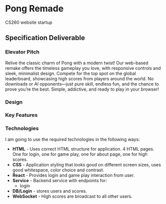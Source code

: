 # Pong Remade
CS260 website startup

## Specification Deliverable

### Elevator Pitch

Relive the classic charm of Pong with a modern twist! Our web-based remake offers the timeless gameplay you love, with responsive controls and sleek, minimalist design. Compete for the top spot on the global leaderboard, showcasing high scores from players around the world. No downloads or AI opponents—just pure skill, endless fun, and the chance to prove you’re the best. Simple, addictive, and ready to play in your browser!

### Design

### Key Features

### Technologies

I am going to use the required technologies in the following ways:

- **HTML** - Uses correct HTML structure for application. 4 HTML pages. One for login, one for game play, one for about page, one for high scores.
- **CSS** - Application styling that looks good on different screen sizes, uses good whitespace, color choice and contrast.
- **React** - Provides login and game play interaction from user.
- **Service** - Backend service with endpoints for:
  - login
- **DB/Login** - stores users and scores.
- **WebSocket** - High scores are broadcast to all other users.
